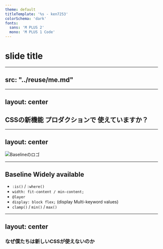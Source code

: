 ```yaml
---
theme: default
titleTemplate: '%s - ken7253'
colorSchema: 'dark'
fonts:
  sans: 'M PLUS 2'
  mono: 'M PLUS 1 Code'
---
```


# slide title

---
src: "../reuse/me.md"
---

---
layout: center
---

## CSSの新機能 **プロダクションで** 使えていますか？

---
layout: center
---

![Baselineのロゴ](/img/baseline-wordmark.png)

---

## Baseline Widely available

- `:is()` / `:where()`
- `width: fit-content / min-content;`
- `@layer`
- `display: block flex;` (display Multi-keyword values)
- `clamp()` / `min()` / `max()`

---
layout: center
---

### なぜ僕たちは新しいCSSが使えないのか
